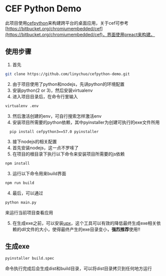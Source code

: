 # CEF Python Demo

此项目使用[cefpython](https://github.com/cztomczak/cefpython)来构建跨平台的桌面应用，关于cef可参考[https://bitbucket.org/chromiumembedded/cef](https://bitbucket.org/chromiumembedded/cef)，界面使用preact来构建。

## 使用步骤
1. 首先
```bash
git clone https://github.com/linychuo/cefpython-demo.git
```

2. 由于项目使用了python和nodejs，先讲python的环境配置
  1. 安装python(2 or 3)，然后安装virtualenv
  2. 进入项目目录后，在命令行里输入
  ```bash
  virtualenv .env
  ```
  3. 然后激活创建的env，可自行搜索怎样激活env
  4. 安装项目所需要的python依赖，其中pyinstaller为创建可执行的exe文件所用
  ```bash
    pip install cefpython3==57.0 pyinstaller
  ```

3. 接下nodejs的相关配置
  1. 首先安装nodejs，这一点不罗嗦了
  2. 在项目的根目录下执行以下命令来安装项目所需要的js依赖
  ```bash
  npm install
  ```
  3. 运行以下命令用来build界面
  ```bash
  npm run build
  ```

4. 最后，可以通过
```bash
python main.py
```
来运行当前项目查看应用

5. 在生成exe之前，可以安装[upx](https://github.com/upx/upx)，这个工具可以有效的降低最终生成exe相关依赖的dll文件的大小，使得最终产生的exe目录变小，**强烈推荐**使用!!


## 生成exe
```bash
pyinstaller build.spec
```
命令执行完成后会生成dist和build目录，可以将dist目录拷贝到任何地方运行
